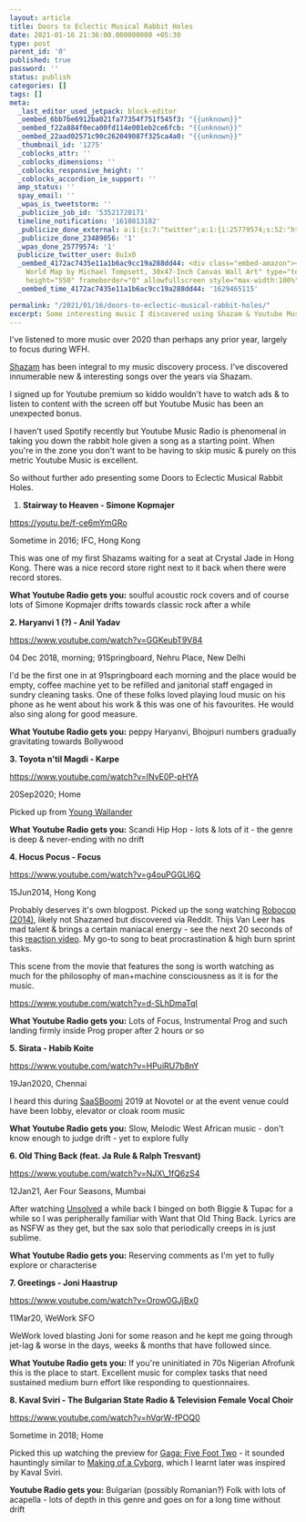 ```yaml
---
layout: article
title: Doors to Eclectic Musical Rabbit Holes
date: 2021-01-16 21:36:00.000000000 +05:30
type: post
parent_id: '0'
published: true
password: ''
status: publish
categories: []
tags: []
meta:
  _last_editor_used_jetpack: block-editor
  _oembed_6bb7be6912ba021fa77354f751f545f3: "{{unknown}}"
  _oembed_f22a884f0eca00fd114e001eb2ce6fcb: "{{unknown}}"
  _oembed_22aad02571c90c262049087f325ca4a0: "{{unknown}}"
  _thumbnail_id: '1275'
  _coblocks_attr: ''
  _coblocks_dimensions: ''
  _coblocks_responsive_height: ''
  _coblocks_accordion_ie_support: ''
  amp_status: ''
  spay_email: ''
  _wpas_is_tweetstorm: ''
  _publicize_job_id: '53521720171'
  timeline_notification: '1610813182'
  _publicize_done_external: a:1:{s:7:"twitter";a:1:{i:25779574;s:52:"https://twitter.com/8u1x0/status/1350474487842676744";}}
  _publicize_done_23489056: '1'
  _wpas_done_25779574: '1'
  publicize_twitter_user: 8u1x0
  _oembed_4172ac7435e11a1b6ac9cc19a288dd44: <div class="embed-amazon"><iframe title="Mondrian
    World Map by Michael Tompsett, 30x47-Inch Canvas Wall Art" type="text/html" width="500"
    height="550" frameborder="0" allowfullscreen style="max-width:100%" src="https://read.amazon.com/kp/card?preview=inline&linkCode=kpd&ref_=k4w_oembed_gkuZyL6D3gbM87&asin=B009VXJW6A&tag=kpembed-20"></iframe></div>
  _oembed_time_4172ac7435e11a1b6ac9cc19a288dd44: '1629465115'

permalink: "/2021/01/16/doors-to-eclectic-musical-rabbit-holes/"
excerpt: Some interesting music I discovered using Shazam & Youtube Music Radio
---
```

I've listened to more music over 2020 than perhaps any prior year, largely to focus during WFH.



[Shazam](http://www.shazam.com) has been integral to my music discovery process. I've discovered innumerable new & interesting songs over the years via Shazam.



I signed up for Youtube premium so kiddo wouldn't have to watch ads & to listen to content with the screen off but Youtube Music has been an unexpected bonus.



I haven't used Spotify recently but Youtube Music Radio is phenomenal in taking you down the rabbit hole given a song as a starting point. When you're in the zone you don't want to be having to skip music & purely on this metric Youtube Music is excellent.



So without further ado presenting some Doors to Eclectic Musical Rabbit Holes.





<!-- wp:list {"ordered":true} -->

1. **Stairway to Heaven - Simone Kopmajer**

<!-- /wp:list -->

<!-- wp:embed {"url":"https:\/\/youtu.be\/f-ce6mYmGRo","type":"rich","providerNameSlug":"youtube","responsive":true,"className":"wp-embed-aspect-16-9 wp-has-aspect-ratio"} -->

https://youtu.be/f-ce6mYmGRo

<!-- /wp:embed -->

Sometime in 2016; IFC, Hong Kong



This was one of my first Shazams waiting for a seat at Crystal Jade in Hong Kong. There was a nice record store right next to it back when there were record stores.



**What Youtube Radio gets you:** soulful acoustic rock covers and of course lots of Simone Kopmajer drifts towards classic rock after a while







**2. Haryanvi 1 (?) - Anil Yadav**



<!-- wp:embed {"url":"https:\/\/www.youtube.com\/watch?v=GGKeubT9V84","type":"rich","providerNameSlug":"youtube","responsive":true,"className":"wp-embed-aspect-16-9 wp-has-aspect-ratio"} -->

https://www.youtube.com/watch?v=GGKeubT9V84

<!-- /wp:embed -->

04 Dec 2018, morning; 91Springboard, Nehru Place, New Delhi



I'd be the first one in at 91springboard each morning and the place would be empty, coffee machine yet to be refilled and janitorial staff engaged in sundry cleaning tasks. One of these folks loved playing loud music on his phone as he went about his work & this was one of his favourites. He would also sing along for good measure.



**What Youtube Radio gets you:** peppy Haryanvi, Bhojpuri numbers gradually gravitating towards Bollywood







**3. Toyota n'til Magdi - Karpe**



<!-- wp:embed {"url":"https:\/\/www.youtube.com\/watch?v=INvE0P-pHYA ","type":"rich","providerNameSlug":"youtube","responsive":true,"className":"wp-embed-aspect-16-9 wp-has-aspect-ratio"} -->

https://www.youtube.com/watch?v=INvE0P-pHYA

<!-- /wp:embed -->

20Sep2020; Home



Picked up from [Young Wallander](https://www.netflix.com/in/title/81011098)



**What Youtube Radio gets you:** Scandi Hip Hop - lots & lots of it - the genre is deep & never-ending with no drift







**4. Hocus Pocus - Focus**



<!-- wp:embed {"url":"https:\/\/www.youtube.com\/watch?v=g4ouPGGLI6Q","type":"rich","providerNameSlug":"youtube","responsive":true,"className":"wp-embed-aspect-16-9 wp-has-aspect-ratio"} -->

https://www.youtube.com/watch?v=g4ouPGGLI6Q

<!-- /wp:embed -->

15Jun2014, Hong Kong



Probably deserves it's own blogpost. Picked up the song watching [Robocop (2014)](https://www.imdb.com/title/tt1234721/), likely not Shazamed but discovered via Reddit. Thijs Van Leer has mad talent & brings a certain maniacal energy - see the next 20 seconds of this [reaction video](https://youtu.be/UcyYrxF6FXg?t=101). My go-to song to beat procrastination & high burn sprint tasks.



This scene from the movie that features the song is worth watching as much for the philosophy of man+machine consciousness as it is for the music.



<!-- wp:embed {"url":"https:\/\/www.youtube.com\/watch?v=d-SLhDmaTqI","type":"rich","providerNameSlug":"youtube","responsive":true,"className":"wp-embed-aspect-16-9 wp-has-aspect-ratio"} -->

https://www.youtube.com/watch?v=d-SLhDmaTqI

<!-- /wp:embed -->

**What Youtube Radio gets you:** Lots of Focus, Instrumental Prog and such landing firmly inside Prog proper after 2 hours or so





**5. Sirata - Habib Koite**



<!-- wp:embed {"url":"https:\/\/www.youtube.com\/watch?v=HPuiRU7b8nY","type":"rich","providerNameSlug":"youtube","responsive":true,"className":"wp-embed-aspect-16-9 wp-has-aspect-ratio"} -->

https://www.youtube.com/watch?v=HPuiRU7b8nY

<!-- /wp:embed -->

19Jan2020, Chennai



I heard this during [SaaSBoomi](https://saasboomi.com/) 2019 at Novotel or at the event venue could have been lobby, elevator or cloak room music



**What Youtube Radio gets you:** Slow, Melodic West African music - don't know enough to judge drift - yet to explore fully





**6. Old Thing Back (feat. Ja Rule & Ralph Tresvant)**



<!-- wp:embed {"url":"https:\/\/www.youtube.com\/watch?v=NJX_1fQ6zS4","type":"rich","providerNameSlug":"youtube","responsive":true,"className":"wp-embed-aspect-16-9 wp-has-aspect-ratio"} -->

https://www.youtube.com/watch?v=NJX\_1fQ6zS4

<!-- /wp:embed -->

12Jan21, Aer Four Seasons, Mumbai



After watching [Unsolved](https://www.netflix.com/in/title/80177416) a while back I binged on both Biggie & Tupac for a while so I was peripherally familiar with Want that Old Thing Back. Lyrics are as NSFW as they get, but the sax solo that periodically creeps in is just sublime.



**What Youtube Radio gets you:** Reserving comments as I'm yet to fully explore or characterise





**7. Greetings - Joni Haastrup**



<!-- wp:embed {"url":"https:\/\/www.youtube.com\/watch?v=Orow0GJjBx0","type":"rich","providerNameSlug":"youtube","responsive":true,"className":"wp-embed-aspect-16-9 wp-has-aspect-ratio"} -->

https://www.youtube.com/watch?v=Orow0GJjBx0

<!-- /wp:embed -->

11Mar20, WeWork SFO



WeWork loved blasting Joni for some reason and he kept me going through jet-lag & worse in the days, weeks & months that have followed since.



**What Youtube Radio gets you:** If you're uninitiated in 70s Nigerian Afrofunk this is the place to start. Excellent music for complex tasks that need sustained medium burn effort like responding to questionnaires.





**8. Kaval Sviri - The Bulgarian State Radio & Television Female Vocal Choir**



<!-- wp:embed {"url":"https:\/\/www.youtube.com\/watch?v=hVqrW-fPOQ0","type":"rich","providerNameSlug":"youtube","responsive":true,"className":"wp-embed-aspect-16-9 wp-has-aspect-ratio"} -->

https://www.youtube.com/watch?v=hVqrW-fPOQ0

<!-- /wp:embed -->

Sometime in 2018; Home



Picked this up watching the preview for [Gaga: Five Foot Two](https://www.netflix.com/in/title/80196586) - it sounded hauntingly similar to [Making of a Cyborg](https://www.youtube.com/watch?v=-u77XdL8_B4), which I learnt later was inspired by Kaval Sviri.



**Youtube Radio gets you:** Bulgarian (possibly Romanian?) Folk with lots of acapella - lots of depth in this genre and goes on for a long time without drift



